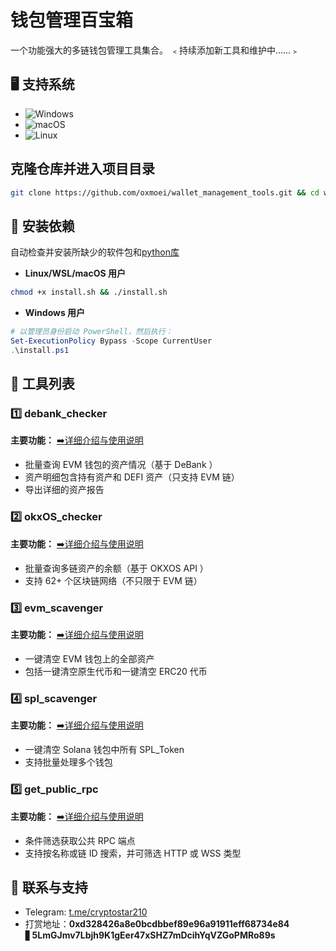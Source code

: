 
# 钱包管理百宝箱
一个功能强大的多链钱包管理工具集合。  ﹤持续添加新工具和维护中......﹥

## 🖥️ 支持系统

- ![Windows](https://img.shields.io/badge/-Windows-0078D6?logo=windows&logoColor=white)
- ![macOS](https://img.shields.io/badge/-macOS-000000?logo=apple&logoColor=white)
- ![Linux](https://img.shields.io/badge/-Linux-FCC624?logo=linux&logoColor=black)

## 克隆仓库并进入项目目录
```bash
git clone https://github.com/oxmoei/wallet_management_tools.git && cd wallet_management_tools

```
## 🌿 安装依赖
自动检查并安装所缺少的软件包和[python库](./requirements.txt)

- **Linux/WSL/macOS 用户**

```bash
chmod +x install.sh && ./install.sh
```

- **Windows 用户**

```powershell
# 以管理员身份启动 PowerShell，然后执行：
Set-ExecutionPolicy Bypass -Scope CurrentUser
.\install.ps1
```

## 🧾 工具列表

### 1️⃣ debank_checker

  **主要功能：**               [➡️详细介绍与使用说明](./debank_checker/README.md)
  - 批量查询 EVM 钱包的资产情况（基于 DeBank ）
  - 资产明细包含持有资产和 DEFI 资产（只支持 EVM 链）
  - 导出详细的资产报告
  
### 2️⃣ okxOS_checker

  **主要功能：**               [➡️详细介绍与使用说明](./okxOS_checker/README.md)
  - 批量查询多链资产的余额（基于 OKXOS API ）
  - 支持 62+ 个区块链网络（不只限于 EVM 链）

### 3️⃣ evm_scavenger

**主要功能：**                 [➡️详细介绍与使用说明](./evm_scavenger/README.md)
- 一键清空 EVM 钱包上的全部资产
- 包括一键清空原生代币和一键清空 ERC20 代币


### 4️⃣ spl_scavenger

**主要功能：**                 [➡️详细介绍与使用说明](./spl_scavenger/README.md)
- 一键清空 Solana 钱包中所有 SPL_Token
- 支持批量处理多个钱包


### 5️⃣ get_public_rpc

**主要功能：**                 [➡️详细介绍与使用说明](./get_public_rpc/README.md)
- 条件筛选获取公共 RPC 端点
- 支持按名称或链 ID 搜索，并可筛选 HTTP 或 WSS 类型


## 💬 联系与支持
- Telegram: [t.me/cryptostar210](https://t.me/cryptostar210)
- 打赏地址：**0xd328426a8e0bcdbbef89e96a91911eff68734e84** ▋**5LmGJmv7Lbjh9K1gEer47xSHZ7mDcihYqVZGoPMRo89s**